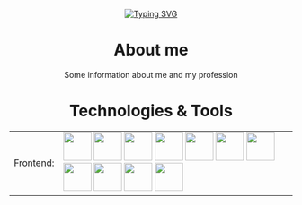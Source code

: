 <div align="center">
  
  [![Typing SVG](https://readme-typing-svg.herokuapp.com?font=Consolas&weight=600&size=60&pause=1000&color=389AF7&center=true&vCenter=true&width=530&height=100&lines=Nays06+Developer)]([https://git.io/typing-svg](https://github.com/Nays06))
  
</div>

<h1 align="center">About me</h1>

<p align="center">Some information about me and my profession</p>

<h1 align="center">Technologies & Tools</h1>

<table>
  <tbody>
    <tr>
      <td>Frontend:	</td>
      <td>
        <img src="https://cdn.jsdelivr.net/gh/devicons/devicon@latest/icons/html5/html5-original.svg" width="50" />
        <img src="https://cdn.jsdelivr.net/gh/devicons/devicon@latest/icons/css3/css3-original.svg" width="50" />
        <img src="https://cdn.jsdelivr.net/gh/devicons/devicon@latest/icons/sass/sass-original.svg" width="50" />
        <img src="https://cdn.jsdelivr.net/gh/devicons/devicon@latest/icons/javascript/javascript-original.svg" width="50" />
        <img src="https://cdn.jsdelivr.net/gh/devicons/devicon@latest/icons/typescript/typescript-original.svg" width="50" />
        <img src="https://cdn.jsdelivr.net/gh/devicons/devicon@latest/icons/react/react-original.svg" width="50" />
        <img src="https://cdn.jsdelivr.net/gh/devicons/devicon@latest/icons/redux/redux-original.svg" width="50" />
        <img src="https://cdn.jsdelivr.net/gh/devicons/devicon@latest/icons/angularjs/angularjs-original.svg" width="50" />
        <img src="https://cdn.jsdelivr.net/gh/devicons/devicon@latest/icons/vuejs/vuejs-original.svg" width="50" />
        <img src="https://cdn.jsdelivr.net/gh/devicons/devicon@latest/icons/bootstrap/bootstrap-original.svg" width="50" />
        <img src="https://cdn.jsdelivr.net/gh/devicons/devicon@latest/icons/materialui/materialui-original.svg" width="50" />
      </td>
    </tr>
  </tbody>
</table>

